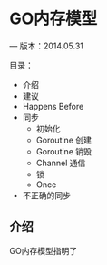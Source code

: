 # GO内存模型

— 版本：2014.05.31

目录：

* 介绍
* 建议
* Happens Before
* 同步
  * 初始化
  * Goroutine 创建
  * Goroutine 销毁
  * Channel 通信
  * 锁
  * Once
* 不正确的同步



## 介绍

GO内存模型指明了